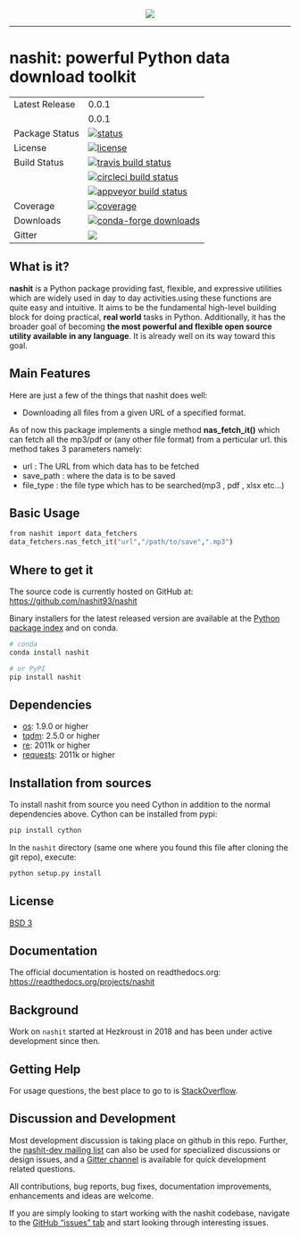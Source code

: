 <div align="center">
  <img src="http://theammis.com/logo-image.png"><br>
</div>

-----------------

# nashit: powerful Python data download toolkit

<table>
<tr>
  <td>Latest Release</td>
  <td>
    0.0.1
    </a>
  </td>
</tr>
  <td></td>
  <td>
    0.0.1
    </a>
</td>
</tr>
<tr>
  <td>Package Status</td>
  <td>
		<a href="https://pypi.org/project/nashit/">
		<img src="https://img.shields.io/pypi/status/nashit.svg" alt="status" /></td>
		</a>
</tr>
<tr>
  <td>License</td>
  <td>
    <a href="https://github.com/nashit-dev/nashit/blob/master/LICENSE">
    <img src="https://img.shields.io/pypi/l/nashit.svg" alt="license" />
    </a>
</td>
</tr>
<tr>
  <td>Build Status</td>
  <td>
    <a href="https://travis-ci.org/nashit-dev/nashit">
    <img src="https://travis-ci.org/nashit-dev/nashit.svg?branch=master" alt="travis build status" />
    </a>
  </td>
</tr>
<tr>
  <td></td>
  <td>
    <a href="https://circleci.com/gh/nashit-dev/nashit">
    <img src="https://circleci.com/gh/circleci/mongofinil/tree/master.svg?style=shield&circle-token=223d8cafa7b02902c3e150242520af8944e34671" alt="circleci build status" />
    </a>
  </td>
</tr>
<tr>
  <td></td>
  <td>
    <a href="https://ci.appveyor.com/project/nashit-dev/nashit">
    <img src="https://ci.appveyor.com/api/projects/status/86vn83mxgnl4xf1s/branch/master?svg=true" alt="appveyor build status" />
    </a>
  </td>
</tr>
<tr>
  <td>Coverage</td>
  <td>
    <a href="https://codecov.io/gh/nashit-dev/nashit">
    <img src="https://codecov.io/github/nashit-dev/nashit/coverage.svg?branch=master" alt="coverage" />
    </a>
  </td>
</tr>
<tr>
  <td>Downloads</td>
  <td>
    <a href="https://nashit.pydata.org">
    <img src="https://anaconda.org/conda-forge/nashit/badges/downloads.svg" alt="conda-forge downloads" />
    </a>
  </td>
</tr>
<tr>
	<td>Gitter</td>
	<td>
		<a href="https://gitter.im/pydata/nashit">
		<img src="https://badges.gitter.im/Join%20Chat.svg"
	</a>
	</td>
</tr>
</table>



## What is it?

**nashit** is a Python package providing fast, flexible, and expressive utilities
 which are widely used in day to day activities.using these functions are quite
easy and intuitive. It aims to be the fundamental high-level building block for
doing practical, **real world** tasks in Python. Additionally, it has
the broader goal of becoming **the most powerful and flexible open source utility
 available in any language**. It is already well on
its way toward this goal.

## Main Features
Here are just a few of the things that nashit does well:

  - Downloading all files from a given URL of a specified format.

As of now this package implements a single method **nas_fetch_it()** which can fetch all the mp3/pdf or (any other file format) from a perticular url.
this method takes 3 parameters namely:
  - url : The URL from which data has to be fetched
  - save_path : where the data is to be saved
  - file_type : the file type which has to be searched(mp3 , pdf , xlsx etc...)

## Basic Usage

```sh
from nashit import data_fetchers
data_fetchers.nas_fetch_it("url","/path/to/save",".mp3")
```

## Where to get it
The source code is currently hosted on GitHub at:
https://github.com/nashit93/nashit

Binary installers for the latest released version are available at the [Python
package index](https://pypi.org/project/nashit) and on conda.

```sh
# conda
conda install nashit
```

```sh
# or PyPI
pip install nashit
```

## Dependencies
- [os](https://github.com/python/cpython): 1.9.0 or higher
- [tqdm](https://github.com/tqdm/tqdm): 2.5.0 or higher
- [re](https://github.com/python/cpython): 2011k or higher
- [requests](https://github.com/requests/requests): 2011k or higher

## Installation from sources
To install nashit from source you need Cython in addition to the normal
dependencies above. Cython can be installed from pypi:

```sh
pip install cython
```

In the `nashit` directory (same one where you found this file after
cloning the git repo), execute:

```sh
python setup.py install
```

## License
[BSD 3](LICENSE)

## Documentation
The official documentation is hosted on readthedocs.org: https://readthedocs.org/projects/nashit

## Background
Work on ``nashit`` started at Hezkroust in 2018 and
has been under active development since then.

## Getting Help

For usage questions, the best place to go to is [StackOverflow](https://stackoverflow.com/questions/tagged/nashit).

## Discussion and Development
Most development discussion is taking place on github in this repo. Further, the [nashit-dev mailing list](https://mail.python.org/mailman/listinfo/nashit-dev) can also be used for specialized discussions or design issues, and a [Gitter channel](https://gitter.im/pydata/nashit) is available for quick development related questions.

All contributions, bug reports, bug fixes, documentation improvements, enhancements and ideas are welcome.

If you are simply looking to start working with the nashit codebase, navigate to the [GitHub “issues” tab](https://github.com/nashit93/nashit/issues) and start looking through interesting issues.